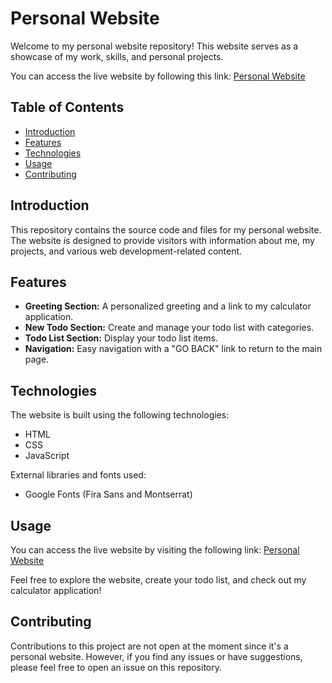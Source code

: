 # Personal Website

Welcome to my personal website repository! This website serves as a showcase of my work, skills, and personal projects.

You can access the live website by following this link: [Personal Website](https://b-chrit.github.io/personalWebsite/)

## Table of Contents

- [Introduction](#introduction)
- [Features](#features)
- [Technologies](#technologies)
- [Usage](#usage)
- [Contributing](#contributing)

## Introduction

This repository contains the source code and files for my personal website. The website is designed to provide visitors with information about me, my projects, and various web development-related content.

## Features

- **Greeting Section:** A personalized greeting and a link to my calculator application.
- **New Todo Section:** Create and manage your todo list with categories.
- **Todo List Section:** Display your todo list items.
- **Navigation:** Easy navigation with a "GO BACK" link to return to the main page.

## Technologies

The website is built using the following technologies:

- HTML
- CSS
- JavaScript

External libraries and fonts used:

- Google Fonts (Fira Sans and Montserrat)

## Usage

You can access the live website by visiting the following link: [Personal Website](https://b-chrit.github.io/personalWebsite/)

Feel free to explore the website, create your todo list, and check out my calculator application!

## Contributing

Contributions to this project are not open at the moment since it's a personal website. However, if you find any issues or have suggestions, please feel free to open an issue on this repository.


